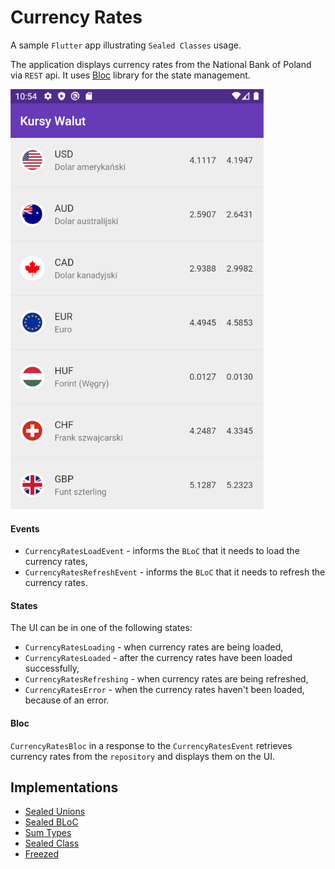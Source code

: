 # Currency Rates

A sample `Flutter` app illustrating `Sealed Classes` usage. 

The application displays currency rates from the National Bank of Poland via `REST` api. It uses [Bloc](https://github.com/felangel/bloc/) library for the state management.

![Currency Rates](/screenshots/currency-rates.png "Currency Rates")

#### Events

- `CurrencyRatesLoadEvent` - informs the `BLoC` that it needs to load the currency rates,
- `CurrencyRatesRefreshEvent` - informs the `BLoC` that it needs to refresh the currency rates.

#### States

The UI can be in one of the following states:

- `CurrencyRatesLoading` - when currency rates are being loaded,
- `CurrencyRatesLoaded` - after the currency rates have been loaded successfully,
- `CurrencyRatesRefreshing` - when currency rates are being refreshed,
- `CurrencyRatesError` - when the currency rates haven't been loaded, because of an error.

#### Bloc

`CurrencyRatesBloc` in a response to the `CurrencyRatesEvent` retrieves currency rates from the `repository` and displays them on the UI.

## Implementations

- [Sealed Unions](https://github.com/klisiewicz/currency-rates/tree/sealed-unions/)
- [Sealed BLoC](https://github.com/klisiewicz/currency-rates/tree/sealed-bloc/)
- [Sum Types](https://github.com/klisiewicz/currency-rates/tree/sum-types/)
- [Sealed Class](https://github.com/klisiewicz/currency-rates/tree/sealed-class/)
- [Freezed](https://github.com/klisiewicz/currency-rates/tree/freezed/)
